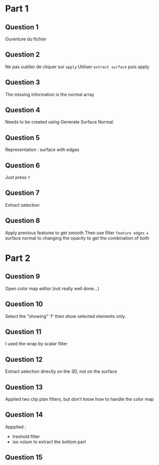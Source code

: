 # Part 1 
## Question 1 
Ouverture du fichier
## Question 2
Ne pas oublier de cliquer sur `apply`
Utiliser `extract surface` puis apply 
## Question 3
The missing information is the normal array
## Question 4
Needs to be created using Generate Surface Normal. 
## Question 5
Representation : surface with edges 
## Question 6
Just press `f`
## Question 7
Extract selection
## Question 8
Apply previous features to get smooth
Then use filter `feature edges` + surface normal to changing the opacity to get the combination of both 

# Part 2 
## Question 9 
Open color map editor (not really well done...)
## Question 10
Select the "showing"
'f' then show selected elements only. 
## Question 11 
I used the wrap by scalar filter 
## Question 12 
Extract selection directly on the 3D, not on the surface
## Question 13 
Applied two clip plan filters, but don't know how to handle the color map 
## Question 14 
Appplied :
- treshold filter
- iso volum to extract the bottom part
## Question 15 

